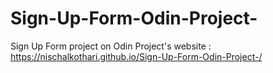 # Sign-Up-Form-Odin-Project-
Sign Up Form project on Odin Project's website : 
https://nischalkothari.github.io/Sign-Up-Form-Odin-Project-/
